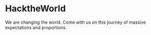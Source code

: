 # HacktheWorld
We are changing the world. Come with us on this journey of massive expectations and proportions.
